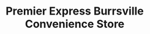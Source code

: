 ---
title: "Premier Express Burrsville Convenience Store"
url: /clacton-on-sea/premier-express-burrsville-convenience-store/
shop: convenience
---